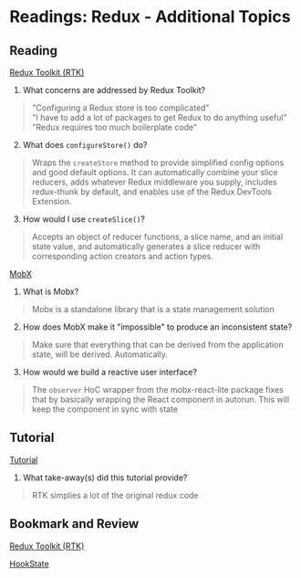 # Readings: Redux - Additional Topics


## Reading

[Redux Toolkit (RTK)](https://redux-toolkit.js.org/introduction/getting-started)

1. What concerns are addressed by Redux Toolkit?
> "Configuring a Redux store is too complicated"  
> "I have to add a lot of packages to get Redux to do anything useful"  
> "Redux requires too much boilerplate code"
> 
2. What does `configureStore()` do?
> Wraps the `createStore` method to provide simplified config options and good default options.  It can automatically combine your slice reducers, adds whatever Redux middleware you supply, includes redux-thunk by default, and enables use of the Redux DevTools Extension.
3. How would I use `createSlice()`?
> Accepts an object of reducer functions, a slice name, and an initial state value, and automatically generates a slice reducer with corresponding action creators and action types.

[MobX](https://mobx.js.org/getting-started.html)

1. What is Mobx?
> Mobx is a standalone library that is a state management solution
2. How does MobX make it "impossible" to produce an inconsistent state?
> Make sure that everything that can be derived from the application state, will be derived. Automatically.
3. How would we build a reactive user interface?
> The `observer` HoC wrapper from the mobx-react-lite package fixes that by basically wrapping the React component in autorun.  This will keep the component in sync with state
## Tutorial

[Tutorial](https://redux-toolkit.js.org/tutorials/intermediate-tutorial)

1. What take-away(s) did this tutorial provide?
> RTK simplies a lot of the original redux code

## Bookmark and Review

[Redux Toolkit (RTK)](https://redux-toolkit.js.org/)

[HookState](https://hookstate.js.org/)